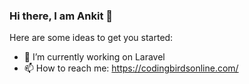 ### Hi there, I am Ankit 👋


Here are some ideas to get you started:

- 🔭 I’m currently working on Laravel
- 📫 How to reach me: https://codingbirdsonline.com/


